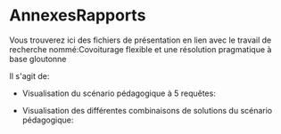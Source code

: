 # AnnexesRapports
Vous trouverez ici des fichiers de présentation en lien avec le travail de recherche nommé:Covoiturage flexible et une résolution pragmatique à base gloutonne

Il s'agit de:

- Visualisation du scénario pédagogique à 5 requêtes:

- Visualisation des différentes combinaisons de solutions du scénario pédagogique:
